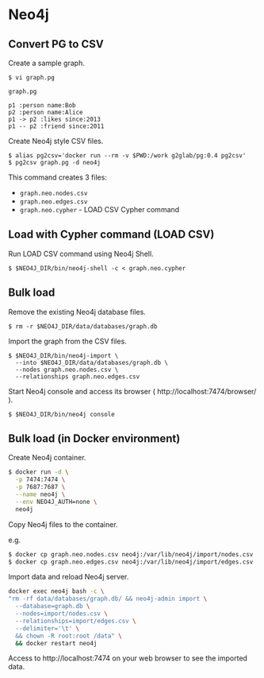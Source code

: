 # Neo4j

## Convert PG to CSV

Create a sample graph.

    $ vi graph.pg

`graph.pg`

    p1 :person name:Bob
    p2 :person name:Alice
    p1 -> p2 :likes since:2013
    p1 -- p2 :friend since:2011

Create Neo4j style CSV files.

    $ alias pg2csv='docker run --rm -v $PWD:/work g2glab/pg:0.4 pg2csv'
    $ pg2csv graph.pg -d neo4j

This command creates 3 files:

- `graph.neo.nodes.csv`
- `graph.neo.edges.csv`
- `graph.neo.cypher` - LOAD CSV Cypher command

## Load with Cypher command (LOAD CSV)

Run LOAD CSV command using Neo4j Shell.

    $ $NEO4J_DIR/bin/neo4j-shell -c < graph.neo.cypher

## Bulk load

Remove the existing Neo4j database files.

    $ rm -r $NEO4J_DIR/data/databases/graph.db

Import the graph from the CSV files.

    $ $NEO4J_DIR/bin/neo4j-import \
      --into $NEO4J_DIR/data/databases/graph.db \
      --nodes graph.neo.nodes.csv \
      --relationships graph.neo.edges.csv

Start Neo4j console and access its browser ( http://localhost:7474/browser/ ).

    $ $NEO4J_DIR/bin/neo4j console

## Bulk load (in Docker environment)

Create Neo4j container.

```sh
$ docker run -d \
  -p 7474:7474 \
  -p 7687:7687 \
  --name neo4j \
  --env NEO4J_AUTH=none \
  neo4j
```

Copy Neo4j files to the container.

e.g.

```sh
$ docker cp graph.neo.nodes.csv neo4j:/var/lib/neo4j/import/nodes.csv
$ docker cp graph.neo.edges.csv neo4j:/var/lib/neo4j/import/edges.csv
```

Import data and reload Neo4j server.

```sh
docker exec neo4j bash -c \
"rm -rf data/databases/graph.db/ && neo4j-admin import \
  --database=graph.db \
  --nodes=import/nodes.csv \
  --relationships=import/edges.csv \
  --delimiter='\t' \
  && chown -R root:root /data" \
  && docker restart neo4j
```

Access to http://localhost:7474 on your web browser to see the imported data.
